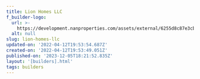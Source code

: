 ```yaml
---
title: Lion Homes LLC
f_builder-logo:
  url: >-
    https://development.nanproperties.com/assets/external/6255d8c87e3cba248ffc726b_screen20shot202022-04-1220at202.53.38%20PM.png
  alt: null
slug: lion-homes-llc
updated-on: '2022-04-12T19:53:54.687Z'
created-on: '2022-04-12T19:53:49.051Z'
published-on: '2023-12-05T18:21:52.835Z'
layout: '[builders].html'
tags: builders
---
```



